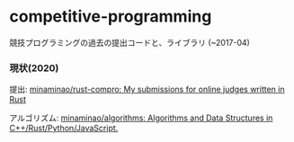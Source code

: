 # competitive-programming

競技プログラミングの過去の提出コードと、ライブラリ (~2017-04)

### 現状(2020)
提出: [minaminao/rust-compro: My submissions for online judges written in Rust](https://github.com/minaminao/rust-compro)

アルゴリズム: [minaminao/algorithms: Algorithms and Data Structures in C++/Rust/Python/JavaScript.](https://github.com/minaminao/algorithms)
